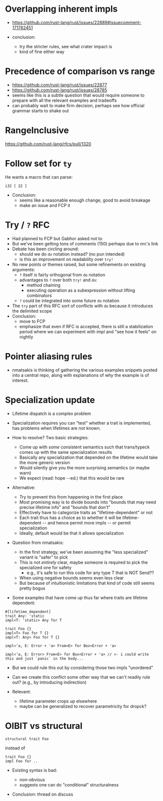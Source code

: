 # Overlapping inherent impls

- https://github.com/rust-lang/rust/issues/22889#issuecomment-171782451

- conclusion:
    - try the stricter rules, see what crater impact is
    - kind of fine either way

# Precedence of comparison vs range

- https://github.com/rust-lang/rust/issues/22877
- https://github.com/rust-lang/rust/issues/28785
- seems like this is a subtle question that would require someone to prepare with all the relevant examples and tradeoffs
- can probably wait to make firm decision, perhaps see how official grammar starts to shake out

# RangeInclusive

https://github.com/rust-lang/rfcs/pull/1320

# Follow set for `ty`

He wants a macro that can parse:

```
i32 [ 22 ]
```

- Conclusion:
    - seems like a reasonable enough change, good to avoid breakage
    - make an issue and FCP it

# Try / `?` RFC

- Had planned to FCP but Gabhor asked not to
- But we've been getting tons of comments (150) perhaps due to nrc's link
- Debate has been circling around:
    - should we do `do` notation instead? (no pun intended)
    - is this an improvement on readability over `try!`
- No new points or themes raised, but some refinements on existing arguments:
    - `?` itself is fairly orthogonal from `do` notation
    - advantages to `?` over both `try!` and `do`:
        - method chaining
        - executing operation as a subexpression without lifting combinators
    - `?` could be integrated into some future `do` notation
- The `try` part of this RFC sort of conflicts with `do` because it introduces the delimited scope
- Conclusion:
    - move to FCP
    - emphasize that even if RFC is accepted, there is still a stabilization period where we can experiment with impl and "see how it feels" on nightly

# Pointer aliasing rules

- nmatsakis is thinking of gathering the various examples snippets posted into a central repo, along with explanations of *why* the example is of interest.

# Specialization update

- Lifetime dispatch is a complex problem
- Specialization requires you can "test" whether a trait is implemented, has problems when lifetimes are not known.
- How to resolve? Two basic strategies:
    - Come up with *some* consistent semantics such that trans/typeck comes up with the same specialization results
    - Basically any specialization that depended on the lifetime would take the more generic version
    - Would silently give you the more surprising semantics (or maybe warn)
    - We expect (read: hope --ed.) that this would be rare
- Alternative:
    - Try to prevent this from happening in the first place
    - Most promising way is to divide bounds into "bounds that may need precise lifetime info" and "bounds that don't"
    - Effectively have to categorize traits as "lifetime-dependent" or not
    - Each trait thus has a choice as to whether it will be lifetime-dependent -- and hence permit more impls -- or permit specialization
    - Ideally, default would be that it allows specialization
- Question from nmatsakis:
    - In the first strategy, we've been assuming the "less specialized" variant is "safer" to pick
    - This is not *entirely* clear, maybe someone is required to pick the specialized one for safety
	    - e.g., it's safe to run this code for any type T that is NOT Send??
    - When using negative bounds seems even less clear
    - But because of intuitionistic limitations that kind of code still seems pretty bogus

- Some examples that have come up thus far where traits are lifetime dependent:

```
#[lifetime_dependent]
trait Any: 'static 
impl<T: 'static> Any for T

trait Foo {}
impl<T> Foo for T {}
impl<T: Any> Foo for T {}
```

```
impl<'a, E: Error + 'a> From<E> for Box<Error + 'a>

impl<'a, E: Error> From<E> for Box<Error + 'a> // <- i could write this and just `panic` in the body...
```

- But we could rule this out by considering those two impls "unordered"
- Can we create this conflict some other way that we can't readily rule out? (e.g., by introducing indirection)

- Relevant: 
    - lifetime parameter crops up elsewhere
    - maybe can be generalized to recover parametricity for dropck?

# OIBIT vs structural

```
structural trait Foo
```

instead of

```
trait Foo {}
impl Foo for ..
```

- Existing syntax is bad:
    - non-obvious
    - suggests one can do "conditional" structuralness 

- Conclusion: thread on discuss
